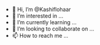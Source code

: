 - 👋 Hi, I’m @Kashiflohaar
- 👀 I’m interested in ...
- 🌱 I’m currently learning ...
- 💞️ I’m looking to collaborate on ...
- 📫 How to reach me ...

<!---
Kashiflohaar/Kashiflohaar is a ✨ special ✨ repository because its `README.md` (this file) appears on your GitHub profile.
You can click the Preview link to take a look at your changes.
--->
